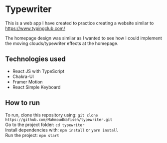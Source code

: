# Typewriter 

This is a web app I have created to practice creating a website similar to https://www.typingclub.com/

The homepage design was similar as I wanted to see how I could implement the moving clouds/typewriter effects at the homepage.

## Technologies used
- React JS with TypeScript
- Chakra-UI 
- Framer Motion
- React Simple Keyboard

## How to run
To run, clone this repository using:  ``` git clone https://github.com/MahmoudNafiseh/typewriter.git ``` <br />
Go to the project folder: ``` cd typewriter ``` <br />
Install dependencies with: ``` npm install ``` or ``` yarn install ``` <br />
Run the project:  ``` npm start ``` <br />

